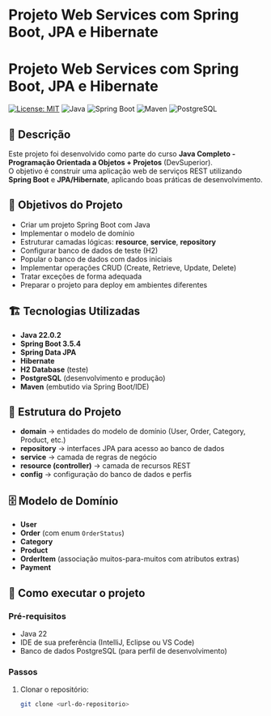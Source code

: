 # Projeto Web Services com Spring Boot, JPA e Hibernate

# Projeto Web Services com Spring Boot, JPA e Hibernate

[![License: MIT](https://img.shields.io/badge/License-MIT-yellow.svg)]((https://github.com/CarlosLacerda/workshop-springboot3-jpa/blob/main/LICENSE))
![Java](https://img.shields.io/badge/Java-22-007396?logo=java&logoColor=white)
![Spring Boot](https://img.shields.io/badge/Spring%20Boot-3.5.4-6DB33F?logo=springboot&logoColor=white)
![Maven](https://img.shields.io/badge/Maven-3+-C71A36?logo=apachemaven&logoColor=white)
![PostgreSQL](https://img.shields.io/badge/PostgreSQL-DB-336791?logo=postgresql&logoColor=white)

## 📌 Descrição
Este projeto foi desenvolvido como parte do curso **Java Completo - Programação Orientada a Objetos + Projetos** (DevSuperior).  
O objetivo é construir uma aplicação web de serviços REST utilizando **Spring Boot** e **JPA/Hibernate**, aplicando boas práticas de desenvolvimento.

## 🎯 Objetivos do Projeto
- Criar um projeto Spring Boot com Java
- Implementar o modelo de domínio
- Estruturar camadas lógicas: **resource**, **service**, **repository**
- Configurar banco de dados de teste (H2)
- Popular o banco de dados com dados iniciais
- Implementar operações CRUD (Create, Retrieve, Update, Delete)
- Tratar exceções de forma adequada
- Preparar o projeto para deploy em ambientes diferentes

## 🏗️ Tecnologias Utilizadas
- **Java 22.0.2**
- **Spring Boot 3.5.4**
- **Spring Data JPA**
- **Hibernate**
- **H2 Database** (teste)
- **PostgreSQL** (desenvolvimento e produção)
- **Maven** (embutido via Spring Boot/IDE)

## 📂 Estrutura do Projeto
- **domain** → entidades do modelo de domínio (User, Order, Category, Product, etc.)
- **repository** → interfaces JPA para acesso ao banco de dados
- **service** → camada de regras de negócio
- **resource (controller)** → camada de recursos REST
- **config** → configuração do banco de dados e perfis

## 🗄️ Modelo de Domínio
- **User**
- **Order** (com enum `OrderStatus`)
- **Category**
- **Product**
- **OrderItem** (associação muitos-para-muitos com atributos extras)
- **Payment**

## 🚀 Como executar o projeto
### Pré-requisitos
- Java 22
- IDE de sua preferência (IntelliJ, Eclipse ou VS Code)
- Banco de dados PostgreSQL (para perfil de desenvolvimento)

### Passos
1. Clonar o repositório:
   ```bash
   git clone <url-do-repositorio>
